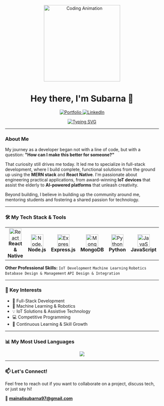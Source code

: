 <!-- 
Hi Subarna! This is your revised README.
Just copy and paste this into your mainalisubarna/README.md file.
-->

<!-- Animated Header (Fixed) -->
<div align="center">
  <a href="https://github.com/mainalisubarna">
    <img src="https://media4.giphy.com/media/v1.Y2lkPTc5MGI3NjExaHVrZjE4NnoxaGE2ZmNxZmV4aWhkejh2OTJnY3ZxdmJjaDY1M2V0MyZlcD12MV9pbnRlcm5hbF9naWZfYnlfaWQmY3Q9Zw/bGgsc5mWoryfgKBx1u/giphy.gif" alt="Coding Animation" width="250"/>
  </a>
  <h1>Hey there, I'm Subarna 👋</h1>
  <p>
    <a href="https://subarnamainali.com.np/" target="_blank">
      <img src="https://img.shields.io/badge/Portfolio-000000?style=for-the-badge&logo=About.me&logoColor=white" alt="Portfolio">
    </a>
    <a href="https://www.linkedin.com/in/subarna-mainali/" target="_blank">
      <img src="https://img.shields.io/badge/LinkedIn-0A66C2?style=for-the-badge&logo=linkedin&logoColor=white" alt="LinkedIn">
    </a>
  </p>
</div>

<!-- Dynamic Typing Animation -->
<div align="center">
  <a href="https://github.com/mainalisubarna">
    <img src="https://readme-typing-svg.herokuapp.com?font=Fira+Code&size=22&pause=1000&color=33FF33&center=true&width=435&lines=Full-Stack+Developer;IoT+%26+Robotics+Innovator;AI+%26+ML+Enthusiast;Building+Solutions+that+Matter" alt="Typing SVG" />
  </a>
</div>

---

### About Me

My journey as a developer began not with a line of code, but with a question: **"How can I make this better for someone?"**

That curiosity still drives me today. It led me to specialize in full-stack development, where I build complete, functional solutions from the ground up using the **MERN stack** and **React Native**. I'm passionate about engineering practical applications, from award-winning **IoT devices** that assist the elderly to **AI-powered platforms** that unleash creativity.

Beyond building, I believe in building up the community around me, mentoring students and fostering a shared passion for technology.

---

### 🛠️ My Tech Stack & Tools

<table>
  <tr>
    <td align="center" width="120"><img src="https://cdn.jsdelivr.net/gh/devicons/devicon/icons/react/react-original.svg" height="40" alt="React & React Native"><br><strong>React & Native</strong></td>
    <td align="center" width="120"><img src="https://cdn.jsdelivr.net/gh/devicons/devicon/icons/nodejs/nodejs-original.svg" height="40" alt="Node.js"><br><strong>Node.js</strong></td>
    <td align="center" width="120"><img src="https://cdn.jsdelivr.net/gh/devicons/devicon/icons/express/express-original.svg" height="40" alt="Express"><br><strong>Express.js</strong></td>
    <td align="center" width="120"><img src="https://cdn.jsdelivr.net/gh/devicons/devicon/icons/mongodb/mongodb-original.svg" height="40" alt="MongoDB"><br><strong>MongoDB</strong></td>
    <td align="center" width="120"><img src="https://cdn.jsdelivr.net/gh/devicons/devicon/icons/python/python-original.svg" height="40" alt="Python"><br><strong>Python</strong></td>
    <td align="center" width="120"><img src="https://cdn.jsdelivr.net/gh/devicons/devicon/icons/javascript/javascript-original.svg" height="40" alt="JavaScript"><br><strong>JavaScript</strong></td>
  </tr>
</table>

**Other Professional Skills:**
`IoT Development` `Machine Learning` `Robotics` `Database Design & Management` `API Design & Integration`

---

### 🌱 Key Interests

- 🚀 Full-Stack Development
- 🤖 Machine Learning & Robotics
- 💡 IoT Solutions & Assistive Technology
- 💻 Competitive Programming
- 🧠 Continuous Learning & Skill Growth

---

### 📊 My Most Used Languages

<div align="center">
  <a href="https://github.com/mainalisubarna">
    <img align="center" src="https://github-readme-stats.vercel.app/api/top-langs/?username=mainalisubarna&layout=compact&theme=dracula&hide_border=true&langs_count=8" />
  </a>
</div>

---

### 📫 Let's Connect!

Feel free to reach out if you want to collaborate on a project, discuss tech, or just say hi!

📧 **mainalisubarna97@gmail.com**
